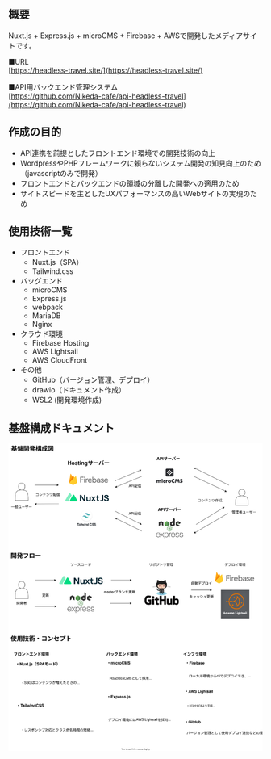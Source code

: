## 概要
Nuxt.js + Express.js + microCMS + Firebase + AWSで開発したメディアサイトです。

■URL  
[https://headless-travel.site/](https://headless-travel.site/)

■API用バックエンド管理システム  
[https://github.com/Nikeda-cafe/api-headless-travel](https://github.com/Nikeda-cafe/api-headless-travel)


## 作成の目的
* API連携を前提としたフロントエンド環境での開発技術の向上
* WordpressやPHPフレームワークに頼らないシステム開発の知見向上のため（javascriptのみで開発）
* フロントエンドとバックエンドの領域の分離した開発への適用のため
* サイトスピードを主としたUXパフォーマンスの高いWebサイトの実現のため

## 使用技術一覧
* フロントエンド
    - Nuxt.js（SPA）
    - Tailwind.css
* バッグエンド
    - microCMS
    - Express.js
    - webpack
    - MariaDB
    - Nginx
* クラウド環境
    - Firebase Hosting
    - AWS Lightsail
    - AWS CloudFront
* その他
    - GitHub（バージョン管理、デプロイ）
    - drawio（ドキュメント作成）
    - WSL2 (開発環境作成)
## 基盤構成ドキュメント
![](./drawio.svg)
